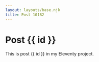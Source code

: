 ```yaml
---
layout: layouts/base.njk
title: Post 10182
---
```


# Post {{ id }}

This is post {{ id }} in my Eleventy project.
